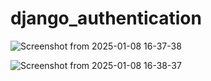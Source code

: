 # django_authentication

![Screenshot from 2025-01-08 16-37-38](https://github.com/user-attachments/assets/fba6da17-e941-4f6b-b0f7-aaee793a1c8b)


![Screenshot from 2025-01-08 16-38-37](https://github.com/user-attachments/assets/234f75fd-2d4d-4c1a-b9df-d0fb725f987e)
